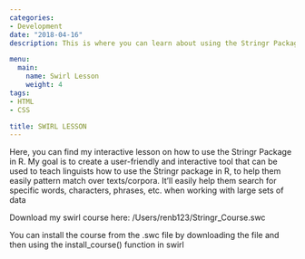 ```yaml
---
categories:
- Development
date: "2018-04-16"
description: This is where you can learn about using the Stringr Package in R

menu:
  main:
    name: Swirl Lesson
    weight: 4
tags:
- HTML
- CSS

title: SWIRL LESSON
---
```


Here, you can find my interactive lesson on how to use the Stringr Package in R.  My goal is to create a user-friendly and interactive tool that can be used to teach linguists how to use the Stringr package in R, to help them easily pattern match over texts/corpora. It’ll easily help them search for specific words, characters, phrases, etc. when working with large sets of data

Download my swirl course here: /Users/renb123/Stringr_Course.swc 

You can install the course from the .swc file by downloading the file and then using the install_course() function in swirl
